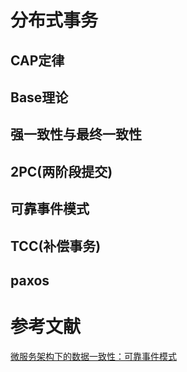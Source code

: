 # 分布式事务

## CAP定律
## Base理论
## 强一致性与最终一致性
## 2PC(两阶段提交)
## 可靠事件模式
## TCC(补偿事务)
## paxos

# 参考文献
[微服务架构下的数据一致性：可靠事件模式](http://blog.csdn.net/jiuqiyuliang/article/details/52228105)  